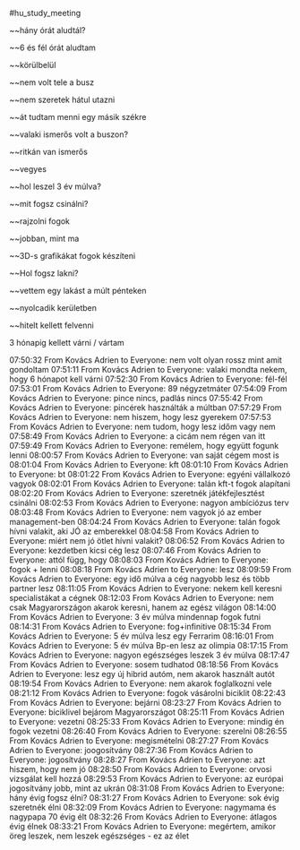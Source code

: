 #hu_study_meeting 

~~hány órát aludtál?

~~6 és fél órát aludtam

~~körülbelül

~~nem volt tele a busz

~~nem szeretek hátul utazni

~~át tudtam menni egy másik székre

~~valaki ismerős volt a buszon?

~~ritkán van ismerős

~~vegyes

~~hol leszel 3 év múlva?

~~mit fogsz csinálni?

~~rajzolni fogok

~~jobban, mint ma

~~3D-s grafikákat fogok készíteni

~~Hol fogsz lakni?

~~vettem egy lakást a múlt pénteken

~~nyolcadik kerületben

~~hitelt kellett felvenni

3 hónapig kellett várni / vártam

07:50:32 From Kovács Adrien to Everyone:
	nem volt olyan rossz mint amit gondoltam
07:51:11 From Kovács Adrien to Everyone:
	valaki mondta nekem, hogy 6 hónapot kell várni
07:52:30 From Kovács Adrien to Everyone:
	fél-fél
07:53:01 From Kovács Adrien to Everyone:
	89 négyzetmáter
07:54:09 From Kovács Adrien to Everyone:
	pince nincs, padlás nincs
07:55:42 From Kovács Adrien to Everyone:
	pincérek használták a múltban
07:57:29 From Kovács Adrien to Everyone:
	nem hiszem, hogy lesz gyerekem
07:57:53 From Kovács Adrien to Everyone:
	nem tudom, hogy lesz időm vagy nem
07:58:49 From Kovács Adrien to Everyone:
	a cicám nem régen van itt
07:59:49 From Kovács Adrien to Everyone:
	remélem, hogy együtt fogunk lenni
08:00:57 From Kovács Adrien to Everyone:
	van saját cégem most is
08:01:04 From Kovács Adrien to Everyone:
	kft
08:01:10 From Kovács Adrien to Everyone:
	bt
08:01:22 From Kovács Adrien to Everyone:
	egyéni vállalkozó vagyok
08:02:01 From Kovács Adrien to Everyone:
	talán kft-t fogok alapítani
08:02:20 From Kovács Adrien to Everyone:
	szeretnék játékfejlesztést csinálni
08:02:53 From Kovács Adrien to Everyone:
	nagyon ambíciózus terv
08:03:48 From Kovács Adrien to Everyone:
	nem vagyok jó az ember management-ben
08:04:24 From Kovács Adrien to Everyone:
	talán fogok hívni valakit, aki JÓ az emberekkel
08:04:58 From Kovács Adrien to Everyone:
	miért nem jó ötlet hívni valakit?
08:06:52 From Kovács Adrien to Everyone:
	kezdetben kicsi cég lesz
08:07:46 From Kovács Adrien to Everyone:
	attól függ, hogy
08:08:03 From Kovács Adrien to Everyone:
	fogok + lenni
08:08:18 From Kovács Adrien to Everyone:
	lesz
08:09:59 From Kovács Adrien to Everyone:
	egy idő múlva a cég nagyobb lesz és több partner lesz
08:11:05 From Kovács Adrien to Everyone:
	nekem kell keresni specialistákat a cégnek
08:12:03 From Kovács Adrien to Everyone:
	nem csak Magyarországon akarok keresni, hanem az egész világon
08:14:00 From Kovács Adrien to Everyone:
	3 év múlva mindennap fogok futni
08:14:31 From Kovács Adrien to Everyone:
	fog+infinitive
08:15:34 From Kovács Adrien to Everyone:
	5 év múlva lesz egy Ferrarim
08:16:01 From Kovács Adrien to Everyone:
	5 év múlva Bp-en lesz az olimpia
08:17:15 From Kovács Adrien to Everyone:
	nagyon egészséges leszek 3 év múlva
08:17:47 From Kovács Adrien to Everyone:
	sosem tudhatod
08:18:56 From Kovács Adrien to Everyone:
	lesz egy új hibrid autóm, nem akarok használt autót
08:19:54 From Kovács Adrien to Everyone:
	nem akarok foglalkozni vele
08:21:12 From Kovács Adrien to Everyone:
	fogok vásárolni biciklit
08:22:43 From Kovács Adrien to Everyone:
	bejárni
08:23:27 From Kovács Adrien to Everyone:
	biciklivel bejárom Magyarországot
08:25:11 From Kovács Adrien to Everyone:
	vezetni
08:25:33 From Kovács Adrien to Everyone:
	mindig én fogok vezetni
08:26:40 From Kovács Adrien to Everyone:
	szerelni
08:26:55 From Kovács Adrien to Everyone:
	megismételni
08:27:27 From Kovács Adrien to Everyone:
	joogosítvány
08:27:36 From Kovács Adrien to Everyone:
	jogosítvány
08:28:27 From Kovács Adrien to Everyone:
	azt hiszem, hogy nem jó
08:28:50 From Kovács Adrien to Everyone:
	orvosi vizsgálat kell hozzá
08:29:53 From Kovács Adrien to Everyone:
	az európai jogosítvány jobb, mint az ukrán
08:31:08 From Kovács Adrien to Everyone:
	hány évig fogsz élni?
08:31:27 From Kovács Adrien to Everyone:
	sok évig szeretnék élni
08:32:09 From Kovács Adrien to Everyone:
	nagymama és nagypapa 70 évig élt
08:32:26 From Kovács Adrien to Everyone:
	átlagos évig élnek
08:33:21 From Kovács Adrien to Everyone:
	megértem, amikor öreg leszek, nem leszek egészséges - ez az élet
